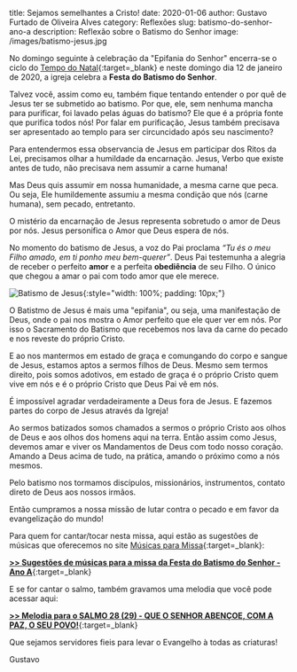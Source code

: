 title: Sejamos semelhantes a Cristo!
date: 2020-01-06
author: Gustavo Furtado de Oliveira Alves
category: Reflexões
slug: batismo-do-senhor-ano-a
description: Reflexão sobre o Batismo do Senhor
image: /images/batismo-jesus.jpg

No domingo seguinte à celebração da "Epifania do Senhor" encerra-se o ciclo do [Tempo do Natal](https://musicasparamissa.com.br/musicas-de/tempo-do-natal/){:target=\_blank} e neste domingo dia 12 de janeiro de 2020, a igreja celebra a **Festa do Batismo do Senhor**.

Talvez você, assim como eu, também fique tentando entender o por quê de Jesus ter se submetido ao batismo.
Por que, ele, sem nenhuma mancha para purificar, foi lavado pelas águas do batismo?
Ele que é a própria fonte que purifica todos nós!
Por falar em purificação, Jesus também precisava ser apresentado ao templo para ser circuncidado após seu nascimento?

Para entendermos essa observancia de Jesus em participar dos Ritos da Lei,
precisamos olhar a humildade da encarnação.
Jesus, Verbo que existe antes de tudo, não precisava nem assumir a carne humana!

Mas Deus quis assumir em nossa humanidade, a mesma carne que peca.
Ou seja, Ele humildemente assumiu a mesma condição que nós (carne humana), sem pecado, entretanto.

O mistério da encarnação de Jesus representa sobretudo o amor de Deus por nós.
Jesus personifica o Amor que Deus espera de nós.

No momento do batismo de Jesus, a voz do Pai proclama _“Tu és o meu Filho amado, em ti ponho meu bem-querer”_.
Deus Pai testemunha a alegria de receber o perfeito **amor** e a perfeita **obediência** de seu Filho.
O único que chegou a amar o pai com todo amor que ele merece.

![Batismo de Jesus](/images/batismo-jesus.jpg){:style="width: 100%; padding: 10px;"}

O Batistmo de Jesus é mais uma "epifania", ou seja, uma manifestação de Deus,
onde o pai nos mostra o Amor perfeito que ele quer ver em nós.
Por isso o Sacramento do Batismo que recebemos nos lava da carne do pecado e nos reveste do próprio Cristo.

E ao nos mantermos em estado de graça e comungando do corpo e sangue de Jesus, estamos aptos a sermos filhos de Deus.
Mesmo sem termos direito, pois somos adotivos, em estado de graça é o próprio Cristo quem vive em nós
e é o próprio Cristo que Deus Pai vê em nós.

É impossível agradar verdadeiramente a Deus fora de Jesus.
E fazemos partes do corpo de Jesus através da Igreja!

Ao sermos batizados somos chamados a sermos o próprio Cristo aos olhos de Deus e aos olhos dos homens aqui na terra. Então assim como Jesus, devemos amar e viver os Mandamentos de Deus com todo nosso coração. Amando a Deus acima de tudo, na prática, amando o próximo como a nós mesmos.

Pelo batismo nos tormamos discípulos, missionários, instrumentos, contato direto de Deus aos nossos irmãos.

Então cumpramos a nossa missão de lutar contra o pecado e em favor da evangelização do mundo!

Para quem for cantar/tocar nesta missa, aqui estão as sugestões de músicas que oferecemos no site
[Músicas para Missa](https://www.musicasparamissa.com.br/){:target=\_blank}:

[**>> Sugestões de músicas para a missa da Festa do Batismo do Senhor - Ano A**](https://musicasparamissa.com.br/sugestoes-para/batismo-do-senhor-ano-a/){:target=\_blank}

E se for cantar o salmo, também gravamos uma melodia que você pode acessar aqui:

[**>> Melodia para o SALMO 28 (29) - QUE O SENHOR ABENÇOE, COM A PAZ, O SEU POVO!**](https://musicasparamissa.com.br/musica/salmo-28-29-que-o-senhor-abencoe/){:target=\_blank}

Que sejamos servidores fieis para levar o Evangelho à todas as criaturas!

Gustavo